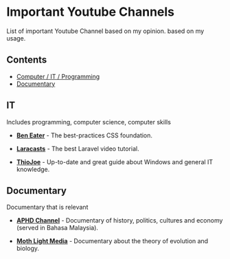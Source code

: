 # Important Youtube Channels

List of important Youtube Channel
based on my opinion.
based on my usage.




## Contents
- [Computer / IT / Programming](#computer--it--programming)
- [Documentary](#documentary)


## IT

Includes programming, computer science, computer skills

- [**Ben Eater**](https://www.youtube.com/c/BenEater) - The best-practices CSS foundation.

- [**Laracasts**](https://www.youtube.com/c/Laracastsofficial) - The best Laravel video tutorial.

- [**ThioJoe**](https://www.youtube.com/c/ThioJoe) - Up-to-date and great guide about Windows and general IT knowledge.




## Documentary

Documentary that is relevant

- [**APHD Channel**](https://www.youtube.com/c/APHDChannel) - Documentary of history, politics, cultures and economy (served in Bahasa Malaysia).

- [**Moth Light Media**](https://www.youtube.com/channel/UCOh5Ht3eB4914hMUfJkKa9g) - Documentary about the theory of evolution and biology.

